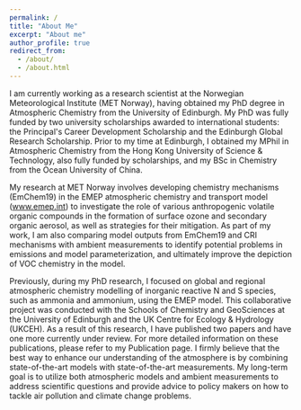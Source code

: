 ```yaml
---
permalink: /
title: "About Me"
excerpt: "About me"
author_profile: true
redirect_from: 
  - /about/
  - /about.html
---
```

I am currently working as a research scientist at the Norwegian Meteorological Institute (MET Norway), having obtained my PhD degree in Atmospheric Chemistry from the University of Edinburgh. My PhD was fully funded by two university scholarships awarded to international students: the Principal's Career Development Scholarship and the Edinburgh Global Research Scholarship. Prior to my time at Edinburgh, I obtained my MPhil in Atmospheric Chemistry from the Hong Kong University of Science & Technology, also fully funded by scholarships, and my BSc in Chemistry from the Ocean University of China.

My research at MET Norway involves developing chemistry mechanisms (EmChem19) in the EMEP atmospheric chemistry and transport model (<a href="www.emep.int">www.emep.int</a>) to investigate the role of various anthropogenic volatile organic compounds in the formation of surface ozone and secondary organic aerosol, as well as strategies for their mitigation. As part of my work, I am also comparing model outputs from EmChem19 and CRI mechanisms with ambient measurements to identify potential problems in emissions and model parameterization, and ultimately improve the depiction of VOC chemistry in the model.

Previously, during my PhD research, I focused on global and regional atmospheric chemistry modelling of inorganic reactive N and S species, such as ammonia and ammonium, using the EMEP model. This collaborative project was conducted with the Schools of Chemistry and GeoSciences at the University of Edinburgh and the UK Centre for Ecology & Hydrology (UKCEH). As a result of this research, I have published two papers and have one more currently under review. For more detailed information on these publications, please refer to my Publication page.
I firmly believe that the best way to enhance our understanding of the atmosphere is by combining state-of-the-art models with state-of-the-art measurements. My long-term goal is to utilize both atmospheric models and ambient measurements to address scientific questions and provide advice to policy makers on how to tackle air pollution and climate change problems.